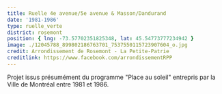 ```yaml
---
title: Ruelle 4e avenue/5e avenue & Masson/Dandurand
date: '1981-1986'
type: ruelle_verte
district: rosemont
position: { lng: -73.57702351825348, lat: 45.54773777234942 }
image: ./12045788_899802186763701_7537550115723907604_o.jpg
credit: Arrondissement de Rosemont - La Petite-Patrie
creditlink: https://www.facebook.com/arrondissementRPP
---
```


Projet issus présumément du programme "Place au soleil" entrepris par la Ville de Montréal entre 1981 et 1986.
